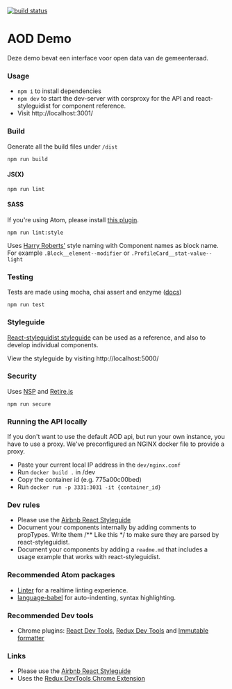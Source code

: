 [![build status](https://gitlab.com/argu/aod_demo/badges/master/build.svg)](https://gitlab.com/arguweb/aod_demo/commits/master)

# AOD Demo
Deze demo bevat een interface voor open data van de gemeenteraad.

### Usage

* `npm i` to install dependencies
* `npm dev` to start the dev-server with corsproxy for the API and react-styleguidist for component reference.
* Visit http://localhost:3001/

### Build

Generate all the build files under `/dist`

```
npm run build
```

#### JS(X)
```
npm run lint
```

#### SASS
If you're using Atom, please install [this plugin](https://atom.io/packages/linter-sass-lint).
```
npm run lint:style
```

Uses [Harry Roberts'](https://en.bem.info/methodology/naming-convention/#alternative-naming-schemes) style naming with Component names as block name. For example `.Block__element--modifier` or `.ProfileCard__stat-value--light`

### Testing
Tests are made using mocha, chai assert and enzyme ([docs](http://airbnb.io/enzyme/docs/api/index.html))

```
npm run test
```

### Styleguide
[React-styleguidist styleguide](https://github.com/sapegin/react-styleguidist) can be used as a reference, and also to develop individual components.

View the styleguide by visiting http://localhost:5000/

### Security
Uses [NSP](https://github.com/nodesecurity/nsp) and [Retire.js](https://github.com/RetireJS/retire.js)
```
npm run secure
```

### Running the API locally
If you don't want to use the default AOD api, but run your own instance, you have to use a proxy. We've preconfigured an NGINX docker file to provide a proxy.

- Paste your current local IP address in the `dev/nginx.conf`
- Run `docker build .` in /dev
- Copy the container id (e.g. 775a00c00bed)
- Run `docker run -p 3331:3031 -it {container_id}`

### Dev rules
- Please use the [Airbnb React Styleguide](https://github.com/airbnb/javascript/tree/master/react)
- Document your components internally by adding comments to propTypes. Write them \/\*\* Like this \*\/ to make sure they are parsed by react-styleguidist.
- Document your components by adding a `readme.md` that includes a usage example that works with react-styleguidist.

### Recommended Atom packages
- [Linter](https://atom.io/packages/linter) for a realtime linting experience.
- [language-babel](https://atom.io/packages/language-babel) for auto-indenting, syntax highlighting.

### Recommended Dev tools
- Chrome plugins: [React Dev Tools](https://chrome.google.com/webstore/detail/react-developer-tools/fmkadmapgofadopljbjfkapdkoienihi), [Redux Dev Tools](https://chrome.google.com/webstore/detail/redux-devtools/lmhkpmbekcpmknklioeibfkpmmfibljd) and [Immutable formatter](https://chrome.google.com/webstore/detail/immutablejs-object-format/hgldghadipiblonfkkicmgcbbijnpeog/related)

### Links
- Please use the [Airbnb React Styleguide](https://github.com/airbnb/javascript/tree/master/react)
- Uses the [Redux DevTools Chrome Extension](https://chrome.google.com/webstore/detail/redux-devtools/lmhkpmbekcpmknklioeibfkpmmfibljd)

